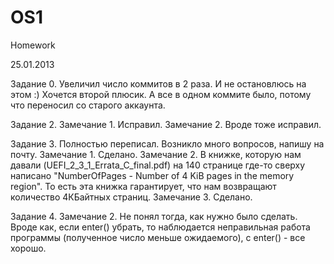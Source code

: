 OS1
===

Homework

25.01.2013

Задание 0. Увеличил число коммитов в 2 раза. И не остановлюсь на этом :) Хочется второй плюсик.
А все в одном коммите было, потому что переносил со старого аккаунта.

Задание 2.
Замечание 1. Исправил.
Замечание 2. Вроде тоже исправил.

Задание 3.
Полностью переписал. Возникло много вопросов, напишу на почту.
Замечание 1. Сделано.
Замечание 2. В книжке, которую нам давали (UEFI_2_3_1_Errata_C_final.pdf) на 140 странице где-то сверху написано
	"NumberOfPages - Number of 4 KiB pages in the memory region". То есть эта книжка гарантирует, что нам возвращают количество 4КБайтных страниц.
Замечание 3. Сделано.

Задание 4.
Замечание 2. Не понял тогда, как нужно было сделать.
	Вроде как, если enter() убрать, то наблюдается неправильная работа программы (полученное число меньше ожидаемого), с enter() - все хорошо.

